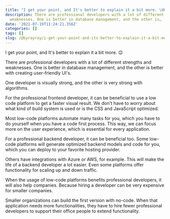 ```yaml
---
title: "I get your point, and It's better to explain it a bit more. \U0001F609"
description: There are professional developers with a lot of different strengths and
  weaknesses. One is better in database management, and the other is…
date: '2021-07-19T11:24:21.356Z'
categories: []
tags: []
slug: /@byrayray/i-get-your-point-and-its-better-to-explain-it-a-bit-more-c04dc0257c08
---
```


I get your point, and It's better to explain it a bit more. 😉

There are professional developers with a lot of different strengths and weaknesses. One is better in database management, and the other is better with creating user-friendly UI's.

One developer is visually strong, and the other is very strong with algorithms.

For the professional frontend developer, it can be beneficial to use a low code platform to get a faster visual result. We don't have to worry about what kind of build system is used or is the CSS and JavaScript optimized.

Most low-code platforms automate many tasks for you, which you have to do yourself when you have a code first process. This way, we can focus more on the user experience, which is essential for every application.

For a professional backend developer, it can be beneficial too. Some low-code platforms will generate optimized backend models and code for you, which you can deploy to your favorite hosting provider.

Others have integrations with Azure or AWS, for example. This will make the life of a backend developer a lot easier. Even some platforms offer functionality for scaling up and down traffic.

When the usage of low-code platforms benefits professional developers, it will also help companies. Because hiring a developer can be very expensive for smaller companies.

Smaller organizations can build the first version with no-code. When that application needs more functionalities, they have to hire fewer professional developers to support their office people to extend functionality.